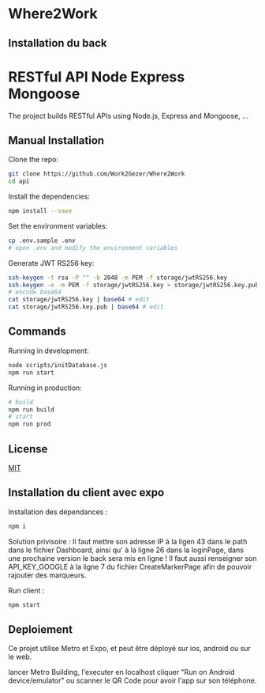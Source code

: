 # Where2Work

## Installation du back

# RESTful API Node Express Mongoose

The project builds RESTful APIs using Node.js, Express and Mongoose, ...

## Manual Installation

Clone the repo:

```bash
git clone https://github.com/Work2Gezer/Where2Work
cd api
```

Install the dependencies:

```bash
npm install --save
```

Set the environment variables:

```bash
cp .env.sample .env
# open .env and modify the environment variables
```

Generate JWT RS256 key:

```bash
ssh-keygen -t rsa -P "" -b 2048 -m PEM -f storage/jwtRS256.key
ssh-keygen -e -m PEM -f storage/jwtRS256.key > storage/jwtRS256.key.pub
# encode base64
cat storage/jwtRS256.key | base64 # edit 
cat storage/jwtRS256.key.pub | base64 # edit 
```

## Commands

Running in development:

```bash
node scripts/initDatabase.js 
npm run start
```

Running in production:

```bash
# build
npm run build
# start
npm run prod
```


## License

[MIT](LICENSE)


## Installation du client avec expo

Installation des dépendances :

```bash
npm i
```
Solution privisoire : Il faut mettre son adresse IP à la ligen 43 dans le path dans le fichier Dashboard, ainsi qu' à la ligne 26
dans la loginPage, dans une prochaine version le back sera mis en ligne !
Il faut aussi renseigner son API_KEY_GOOGLE à la ligne 7 du fichier CreateMarkerPage afin de pouvoir rajouter des marqueurs.

Run client :

```bash
npm start
```
## Deploiement

Ce projet utilise Metro et Expo, et peut être déployé sur ios, android ou sur le web.

lancer Metro Building,
l'executer en localhost
cliquer "Run on Android device/emulator" ou scanner le QR Code pour avoir l'app sur son téléphone.
